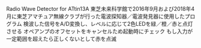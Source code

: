 Radio Wave Detector for ATtin13A
東芝未来科学館で2016年9月および2018年4月に東芝アマチュア無線クラブが行った電波探知器／電波発見器に使用したプログラム
検波した信号をA/D変換し、レベルに応じて2色LEDを緑／橙／赤と点灯させる
オペアンプのオフセットをキャンセルため起動時にチェック
もし入力が一定範囲を超えたら正しくないとして赤を点滅
